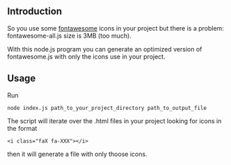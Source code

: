 ## Introduction

So you use some [fontawesome](https://fontawesome.com/) icons in your project but there is a problem: fontawesome-all.js size is 3MB (too much). 

With this node.js program you can generate an optimized version of fontawesome.js with only the icons use in your project.

## Usage

Run 

```
node index.js path_to_your_project_directory path_to_output_file
```

The script will iterate over the .html files in your project looking for icons in the format 
```
<i class="faX fa-XXX"></i>
``` 
then it will generate a file with only thoose icons.
